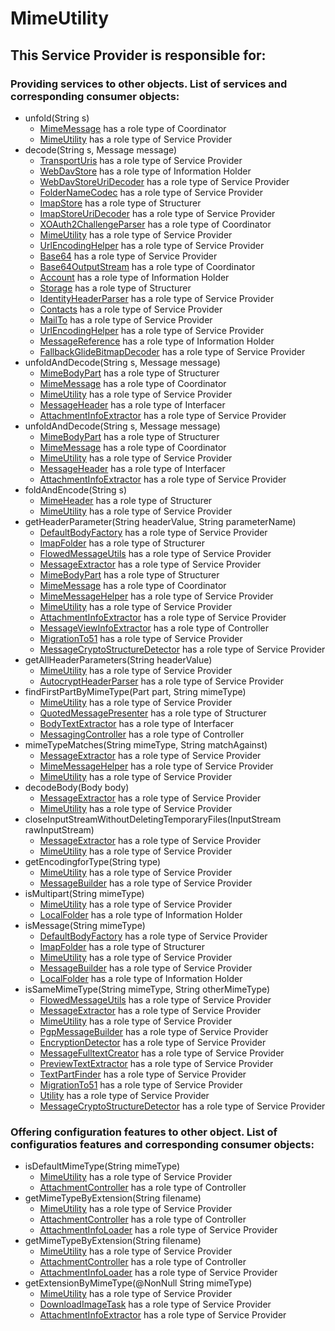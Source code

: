 # MimeUtility
## This Service Provider is responsible for:
### Providing services to other objects. List of services and corresponding consumer objects: 
* unfold(String s)
	* [MimeMessage](../Coordinators/MimeMessage.md) has a role type of Coordinator
	* [MimeUtility](../ServiceProviders/MimeUtility.md) has a role type of Service Provider
* decode(String s, Message message)
	* [TransportUris](../ServiceProviders/TransportUris.md) has a role type of Service Provider
	* [WebDavStore](../InformationHolders/WebDavStore.md) has a role type of Information Holder
	* [WebDavStoreUriDecoder](../ServiceProviders/WebDavStoreUriDecoder.md) has a role type of Service Provider
	* [FolderNameCodec](../ServiceProviders/FolderNameCodec.md) has a role type of Service Provider
	* [ImapStore](../Structurers/ImapStore.md) has a role type of Structurer
	* [ImapStoreUriDecoder](../ServiceProviders/ImapStoreUriDecoder.md) has a role type of Service Provider
	* [XOAuth2ChallengeParser](../Coordinators/XOAuth2ChallengeParser.md) has a role type of Coordinator
	* [MimeUtility](../ServiceProviders/MimeUtility.md) has a role type of Service Provider
	* [UrlEncodingHelper](../ServiceProviders/UrlEncodingHelper.md) has a role type of Service Provider
	* [Base64](../ServiceProviders/Base64.md) has a role type of Service Provider
	* [Base64OutputStream](../Coordinators/Base64OutputStream.md) has a role type of Coordinator
	* [Account](../InformationHolders/Account.md) has a role type of Information Holder
	* [Storage](../Structurers/Storage.md) has a role type of Structurer
	* [IdentityHeaderParser](../ServiceProviders/IdentityHeaderParser.md) has a role type of Service Provider
	* [Contacts](../ServiceProviders/Contacts.md) has a role type of Service Provider
	* [MailTo](../ServiceProviders/MailTo.md) has a role type of Service Provider
	* [UrlEncodingHelper](../ServiceProviders/UrlEncodingHelper.md) has a role type of Service Provider
	* [MessageReference](../InformationHolders/MessageReference.md) has a role type of Information Holder
	* [FallbackGlideBitmapDecoder](../ServiceProviders/FallbackGlideBitmapDecoder.md) has a role type of Service Provider
* unfoldAndDecode(String s, Message message)
	* [MimeBodyPart](../Structurers/MimeBodyPart.md) has a role type of Structurer
	* [MimeMessage](../Coordinators/MimeMessage.md) has a role type of Coordinator
	* [MimeUtility](../ServiceProviders/MimeUtility.md) has a role type of Service Provider
	* [MessageHeader](../Interfacers/MessageHeader.md) has a role type of Interfacer
	* [AttachmentInfoExtractor](../ServiceProviders/AttachmentInfoExtractor.md) has a role type of Service Provider
* unfoldAndDecode(String s, Message message)
	* [MimeBodyPart](../Structurers/MimeBodyPart.md) has a role type of Structurer
	* [MimeMessage](../Coordinators/MimeMessage.md) has a role type of Coordinator
	* [MimeUtility](../ServiceProviders/MimeUtility.md) has a role type of Service Provider
	* [MessageHeader](../Interfacers/MessageHeader.md) has a role type of Interfacer
	* [AttachmentInfoExtractor](../ServiceProviders/AttachmentInfoExtractor.md) has a role type of Service Provider
* foldAndEncode(String s)
	* [MimeHeader](../Structurers/MimeHeader.md) has a role type of Structurer
	* [MimeUtility](../ServiceProviders/MimeUtility.md) has a role type of Service Provider
* getHeaderParameter(String headerValue, String parameterName)
	* [DefaultBodyFactory](../ServiceProviders/DefaultBodyFactory.md) has a role type of Service Provider
	* [ImapFolder](../Structurers/ImapFolder.md) has a role type of Structurer
	* [FlowedMessageUtils](../ServiceProviders/FlowedMessageUtils.md) has a role type of Service Provider
	* [MessageExtractor](../ServiceProviders/MessageExtractor.md) has a role type of Service Provider
	* [MimeBodyPart](../Structurers/MimeBodyPart.md) has a role type of Structurer
	* [MimeMessage](../Coordinators/MimeMessage.md) has a role type of Coordinator
	* [MimeMessageHelper](../ServiceProviders/MimeMessageHelper.md) has a role type of Service Provider
	* [MimeUtility](../ServiceProviders/MimeUtility.md) has a role type of Service Provider
	* [AttachmentInfoExtractor](../ServiceProviders/AttachmentInfoExtractor.md) has a role type of Service Provider
	* [MessageViewInfoExtractor](../Controllers/MessageViewInfoExtractor.md) has a role type of Controller
	* [MigrationTo51](../ServiceProviders/MigrationTo51.md) has a role type of Service Provider
	* [MessageCryptoStructureDetector](../ServiceProviders/MessageCryptoStructureDetector.md) has a role type of Service Provider
* getAllHeaderParameters(String headerValue)
	* [MimeUtility](../ServiceProviders/MimeUtility.md) has a role type of Service Provider
	* [AutocryptHeaderParser](../ServiceProviders/AutocryptHeaderParser.md) has a role type of Service Provider
* findFirstPartByMimeType(Part part, String mimeType)
	* [MimeUtility](../ServiceProviders/MimeUtility.md) has a role type of Service Provider
	* [QuotedMessagePresenter](../Structurers/QuotedMessagePresenter.md) has a role type of Structurer
	* [BodyTextExtractor](../Interfacers/BodyTextExtractor.md) has a role type of Interfacer
	* [MessagingController](../Controllers/MessagingController.md) has a role type of Controller
* mimeTypeMatches(String mimeType, String matchAgainst)
	* [MessageExtractor](../ServiceProviders/MessageExtractor.md) has a role type of Service Provider
	* [MimeMessageHelper](../ServiceProviders/MimeMessageHelper.md) has a role type of Service Provider
	* [MimeUtility](../ServiceProviders/MimeUtility.md) has a role type of Service Provider
* decodeBody(Body body)
	* [MessageExtractor](../ServiceProviders/MessageExtractor.md) has a role type of Service Provider
	* [MimeUtility](../ServiceProviders/MimeUtility.md) has a role type of Service Provider
* closeInputStreamWithoutDeletingTemporaryFiles(InputStream rawInputStream)
	* [MessageExtractor](../ServiceProviders/MessageExtractor.md) has a role type of Service Provider
	* [MimeUtility](../ServiceProviders/MimeUtility.md) has a role type of Service Provider
* getEncodingforType(String type)
	* [MimeUtility](../ServiceProviders/MimeUtility.md) has a role type of Service Provider
	* [MessageBuilder](../ServiceProviders/MessageBuilder.md) has a role type of Service Provider
* isMultipart(String mimeType)
	* [MimeUtility](../ServiceProviders/MimeUtility.md) has a role type of Service Provider
	* [LocalFolder](../InformationHolders/LocalFolder.md) has a role type of Information Holder
* isMessage(String mimeType)
	* [DefaultBodyFactory](../ServiceProviders/DefaultBodyFactory.md) has a role type of Service Provider
	* [ImapFolder](../Structurers/ImapFolder.md) has a role type of Structurer
	* [MimeUtility](../ServiceProviders/MimeUtility.md) has a role type of Service Provider
	* [MessageBuilder](../ServiceProviders/MessageBuilder.md) has a role type of Service Provider
	* [LocalFolder](../InformationHolders/LocalFolder.md) has a role type of Information Holder
* isSameMimeType(String mimeType, String otherMimeType)
	* [FlowedMessageUtils](../ServiceProviders/FlowedMessageUtils.md) has a role type of Service Provider
	* [MessageExtractor](../ServiceProviders/MessageExtractor.md) has a role type of Service Provider
	* [MimeUtility](../ServiceProviders/MimeUtility.md) has a role type of Service Provider
	* [PgpMessageBuilder](../ServiceProviders/PgpMessageBuilder.md) has a role type of Service Provider
	* [EncryptionDetector](../ServiceProviders/EncryptionDetector.md) has a role type of Service Provider
	* [MessageFulltextCreator](../ServiceProviders/MessageFulltextCreator.md) has a role type of Service Provider
	* [PreviewTextExtractor](../ServiceProviders/PreviewTextExtractor.md) has a role type of Service Provider
	* [TextPartFinder](../ServiceProviders/TextPartFinder.md) has a role type of Service Provider
	* [MigrationTo51](../ServiceProviders/MigrationTo51.md) has a role type of Service Provider
	* [Utility](../ServiceProviders/Utility.md) has a role type of Service Provider
	* [MessageCryptoStructureDetector](../ServiceProviders/MessageCryptoStructureDetector.md) has a role type of Service Provider
### Offering configuration features to other object. List of configuratios features and corresponding consumer objects: 
* isDefaultMimeType(String mimeType)
	* [MimeUtility](../ServiceProviders/MimeUtility.md) has a role type of Service Provider
	* [AttachmentController](../Controllers/AttachmentController.md) has a role type of Controller
* getMimeTypeByExtension(String filename)
	* [MimeUtility](../ServiceProviders/MimeUtility.md) has a role type of Service Provider
	* [AttachmentController](../Controllers/AttachmentController.md) has a role type of Controller
	* [AttachmentInfoLoader](../ServiceProviders/AttachmentInfoLoader.md) has a role type of Service Provider
* getMimeTypeByExtension(String filename)
	* [MimeUtility](../ServiceProviders/MimeUtility.md) has a role type of Service Provider
	* [AttachmentController](../Controllers/AttachmentController.md) has a role type of Controller
	* [AttachmentInfoLoader](../ServiceProviders/AttachmentInfoLoader.md) has a role type of Service Provider
* getExtensionByMimeType(@NonNull String mimeType)
	* [MimeUtility](../ServiceProviders/MimeUtility.md) has a role type of Service Provider
	* [DownloadImageTask](../ServiceProviders/DownloadImageTask.md) has a role type of Service Provider
	* [AttachmentInfoExtractor](../ServiceProviders/AttachmentInfoExtractor.md) has a role type of Service Provider
